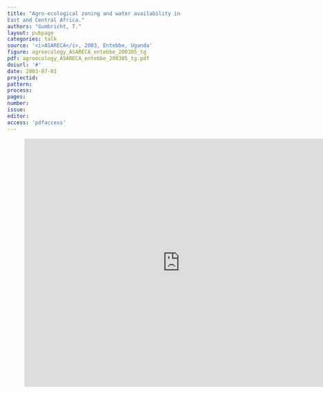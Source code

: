 ```yaml
---
title: "Agro-ecological zoning and water availability in
East and Central Africa."
authors: "Gumbricht, T."
layout: pubpage
categories: talk
source: '<i>ASARECA</i>, 2003, Entebbe, Uganda'
figure: agroecology_ASARECA_entebbe_200305_tg
pdf: agroecology_ASARECA_entebbe_200305_tg.pdf
doiurl: '#'
date: 2003-07-01
projectid:
pattern:
process:
pages:
number:
issue:
editor:
access: 'pdfaccess'
---
```

<figure>
<iframe src="http://docs.google.com/gview?url={{ site.commonurl }}/pdf/{{ page.pdf }}&embedded=true"
style="width:720px; height:576px;" frameborder="0"></iframe>
</figure>
